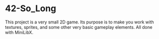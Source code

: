 # 42-So_Long

This project is a very small 2D game.
Its purpose is to make you work with textures, sprites,
and some other very basic gameplay elements.
All done with MiniLibX.